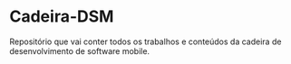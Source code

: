 # Cadeira-DSM
Repositório que vai conter todos os trabalhos e conteúdos da cadeira de desenvolvimento de software mobile. 
